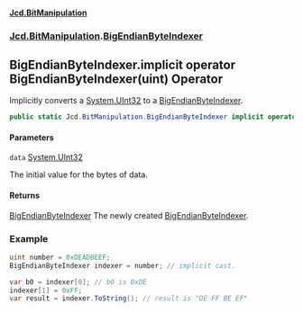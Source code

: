 #### [Jcd.BitManipulation](index.md 'index')
### [Jcd.BitManipulation](Jcd.BitManipulation.md 'Jcd.BitManipulation').[BigEndianByteIndexer](Jcd.BitManipulation.BigEndianByteIndexer.md 'Jcd.BitManipulation.BigEndianByteIndexer')

## BigEndianByteIndexer.implicit operator BigEndianByteIndexer(uint) Operator

Implicitly converts a [System.UInt32](https://docs.microsoft.com/en-us/dotnet/api/System.UInt32 'System.UInt32') to a [BigEndianByteIndexer](Jcd.BitManipulation.BigEndianByteIndexer.md 'Jcd.BitManipulation.BigEndianByteIndexer').

```csharp
public static Jcd.BitManipulation.BigEndianByteIndexer implicit operator BigEndianByteIndexer(uint data);
```
#### Parameters

<a name='Jcd.BitManipulation.BigEndianByteIndexer.op_ImplicitJcd.BitManipulation.BigEndianByteIndexer(uint).data'></a>

`data` [System.UInt32](https://docs.microsoft.com/en-us/dotnet/api/System.UInt32 'System.UInt32')

The initial value for the bytes of data.

#### Returns
[BigEndianByteIndexer](Jcd.BitManipulation.BigEndianByteIndexer.md 'Jcd.BitManipulation.BigEndianByteIndexer')
The newly created [BigEndianByteIndexer](Jcd.BitManipulation.BigEndianByteIndexer.md 'Jcd.BitManipulation.BigEndianByteIndexer').

### Example

```csharp
uint number = 0xDEADBEEF;
BigEndianByteIndexer indexer = number; // implicit cast.

var b0 = indexer[0]; // b0 is 0xDE
indexer[1] = 0xFF;
var result = indexer.ToString(); // result is "DE FF BE EF"
```